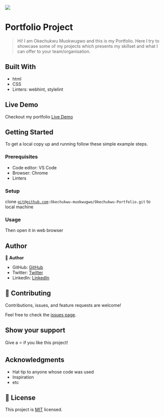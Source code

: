 ![](https://img.shields.io/badge/Microverse-blueviolet)

# Portfolio Project

> Hi! I am Okechukwu Muokwugwo and this is my Portfolio. Here I try to showcase some of my projects which presents my skillset and what I can offer to your team/organisation. 


## Built With

- html
- CSS
- Linters: webhint, stylelint

## Live Demo
Checkout my portfolio [Live Demo](https://okechukwu-muokwugwo.github.io/Okechukwu-Portfolio)

## Getting Started


To get a local copy up and running follow these simple example steps.

### Prerequisites
- Code editor: VS Code
- Browser: Chrome
- Linters

### Setup
clone <code>git@github.com:Okechukwu-muokwugwo/Okechukwu-Portfolio.git</code> to local machine

### Usage
Then open it in web browser

## Author

👤 **Author**

- GitHub: [GitHub](https://github.com/Okechukwu-muokwugwo)
- Twitter: [Twitter](https://twitter.com/excel4eva)
- LinkedIn: [LinkedIn](https://linkedin.com/in/okeimuokwugwo)


## 🤝 Contributing

Contributions, issues, and feature requests are welcome!

Feel free to check the [issues page](../../issues/).

## Show your support

Give a ⭐️ if you like this project!

## Acknowledgments

- Hat tip to anyone whose code was used
- Inspiration
- etc

## 📝 License

This project is [MIT](./LICENSE) licensed.

